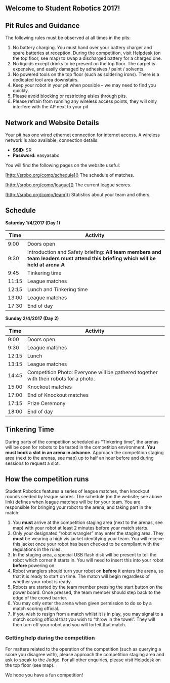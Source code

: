 ## Welcome to Student Robotics 2017!

## Pit Rules and Guidance
The following rules must be observed at all times in the pits:
1.	No battery charging. You must hand over your battery charger and spare batteries at reception. During the competition, visit Helpdesk (on the top floor, see map) to swap a discharged battery for a charged one.2.	No liquids except drinks to be present on the top floor. The carpet is expensive, and easily damaged by adhesives / paint / solvents.3.	No powered tools on the top floor (such as soldering irons). There is a dedicated tool area downstairs.4.	Keep your robot in your pit when possible – we may need to find you quickly.5.	Please avoid blocking or restricting aisles through pits.6.	Please refrain from running any wireless access points, they will only interfere with the AP next to your pit## Network and Website Details
Your pit has one wired ethernet connection for internet access. A wireless network is also available, connection details:* **SSID:** SR
* **Password:** easyasabc

You will find the following pages on the website useful:[http://srobo.org/comp/schedule]() The schedule of matches.
[http://srobo.org/comp/league]() The current league scores.
[http://srobo.org/comp/team]() Statistics about your team and others.

## Schedule

**Saturday 1/4/2017 (Day 1)**
| Time | Activity | 
| ---- | -------- || 9:00 | Doors open || 9:30 | Introduction and Safety briefing: **All team members and team leaders must attend this briefing which will be held at arena A** || 9:45 | Tinkering time || 11:15 | League matches || 12:15 | Lunch and Tinkering time || 13:00 | League matches || 17:30 | End of day |
**Sunday 2/4/2017 (Day 2)**
| Time | Activity | 
| ---- | -------- || 9:00 | Doors open | | 9:30 | League matches || 12:15 | Lunch || 13:15 | League matches || 14:45 | Competition Photo: Everyone will be gathered together with their robots for a photo. || 15:00 | Knockout matches || 17:00 | End of Knockout matches | | 17:15 | Prize Ceremony || 18:00 | End of day |## Tinkering Time
During parts of the competition scheduled as “Tinkering time”, the arenas will be open for robots to be tested in the competition environment. **You must book a slot in an arena in advance.** Approach the competition staging area (next to the arenas, see map) up to half an hour before and during sessions to request a slot.

## How the competition runsStudent Robotics features a series of league matches, then knockout rounds seeded by league scores. The schedule (on the website; see above link) defines when league matches will be for your team. You are responsible for bringing your robot to the arena, and taking part in the match:
1.	You **must** arrive at the competition staging area (next to the arenas, see map) with your robot at least 2 minutes before your match starts.2.	Only your designated “robot wrangler” may enter the staging area.  They **must** be wearing a high vis jacket identifying your team.  You will receive this jacket once your robot has been checked to be compliant with the regulations in the rules.3.	In the staging area, a special USB flash disk will be present to tell the robot which corner it starts in. You will need to insert this into your robot **before** powering on.4.	Robot wranglers should turn your robot on **before** it enters the arena, so that it is ready to start on time.  The match will begin regardless of whether your robot is ready.5.	Robots are started by the team member pressing the start button on the power board. Once pressed, the team member should step back to the edge of the crowd barrier.6.	You may only enter the arena when given permission to do so by a match scoring official.7.	If you wish to resign from a match whilst it is in play, you may signal to a match scoring official that you wish to “throw in the towel”.  They will then turn off your robot and you will forfeit that match.### Getting help during the competition
For matters related to the operation of the competition (such as querying a score you disagree with), please approach the competition staging area and ask to speak to the Judge.  For all other enquiries, please visit Helpdesk on the top floor (see map).We hope you have a fun competition!